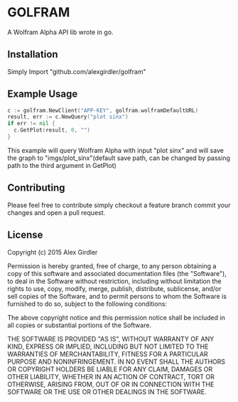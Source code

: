 # GOLFRAM
A Wolfram Alpha API lib wrote in go.

## Installation
Simply Import "github.com/alexgirdler/golfram"

## Example Usage
```go
c := golfram.NewClient("APP-KEY", golfram.wolframDefaultURL)
result, err := c.NewQuery("plot sinx")
if err != nil {
  c.GetPlot(result, 0, "")
}
```

This example will query Wolfram Alpha with input "plot sinx" and will save the graph to "imgs/plot_sinx"(default save path, can be changed by passing path to the third argument in GetPlot)

## Contributing
Please feel free to contribute simply checkout a feature branch commit your changes and open a pull request.

## License
Copyright (c) 2015 Alex Girdler

Permission is hereby granted, free of charge, to any person obtaining a copy
of this software and associated documentation files (the "Software"), to deal
in the Software without restriction, including without limitation the rights
to use, copy, modify, merge, publish, distribute, sublicense, and/or sell
copies of the Software, and to permit persons to whom the Software is
furnished to do so, subject to the following conditions:

The above copyright notice and this permission notice shall be included in
all copies or substantial portions of the Software.

THE SOFTWARE IS PROVIDED "AS IS", WITHOUT WARRANTY OF ANY KIND, EXPRESS OR
IMPLIED, INCLUDING BUT NOT LIMITED TO THE WARRANTIES OF MERCHANTABILITY,
FITNESS FOR A PARTICULAR PURPOSE AND NONINFRINGEMENT. IN NO EVENT SHALL THE
AUTHORS OR COPYRIGHT HOLDERS BE LIABLE FOR ANY CLAIM, DAMAGES OR OTHER
LIABILITY, WHETHER IN AN ACTION OF CONTRACT, TORT OR OTHERWISE, ARISING FROM,
OUT OF OR IN CONNECTION WITH THE SOFTWARE OR THE USE OR OTHER DEALINGS IN
THE SOFTWARE.
